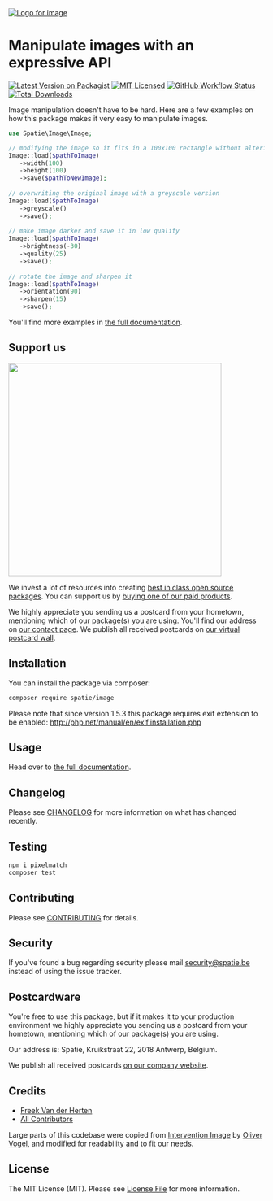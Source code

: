 <div align="left">
    <a href="https://spatie.be/open-source?utm_source=github&utm_medium=banner&utm_campaign=image">
      <picture>
        <source media="(prefers-color-scheme: dark)" srcset="https://spatie.be/packages/header/image/html/dark.webp">
        <img alt="Logo for image" src="https://spatie.be/packages/header/image/html/light.webp">
      </picture>
    </a>

<h1>Manipulate images with an expressive API</h1>

[![Latest Version on Packagist](https://img.shields.io/packagist/v/spatie/image.svg?style=flat-square)](https://packagist.org/packages/spatie/image)
[![MIT Licensed](https://img.shields.io/badge/license-MIT-brightgreen.svg?style=flat-square)](LICENSE.md)
[![GitHub Workflow Status](https://img.shields.io/github/actions/workflow/status/spatie/image/run-tests.yml?label=tests)](https://github.com/spatie/image/actions/workflows/run-tests.yml)
[![Total Downloads](https://img.shields.io/packagist/dt/spatie/image.svg?style=flat-square)](https://packagist.org/packages/spatie/image)
    
</div>

Image manipulation doesn't have to be hard. Here are a few examples on how this package makes it very easy to manipulate images.

```php
use Spatie\Image\Image;

// modifying the image so it fits in a 100x100 rectangle without altering aspect ratio
Image::load($pathToImage)
   ->width(100)
   ->height(100)
   ->save($pathToNewImage);
   
// overwriting the original image with a greyscale version   
Image::load($pathToImage)
   ->greyscale()
   ->save();
   
// make image darker and save it in low quality
Image::load($pathToImage)
   ->brightness(-30)
   ->quality(25)
   ->save();
   
// rotate the image and sharpen it
Image::load($pathToImage)
   ->orientation(90)
   ->sharpen(15)
   ->save();
```

You'll find more examples in [the full documentation](https://docs.spatie.be/image).

## Support us

[<img src="https://github-ads.s3.eu-central-1.amazonaws.com/image.jpg?t=1" width="419px" />](https://spatie.be/github-ad-click/image)

We invest a lot of resources into creating [best in class open source packages](https://spatie.be/open-source). You can support us by [buying one of our paid products](https://spatie.be/open-source/support-us).

We highly appreciate you sending us a postcard from your hometown, mentioning which of our package(s) you are using. You'll find our address on [our contact page](https://spatie.be/about-us). We publish all received postcards on [our virtual postcard wall](https://spatie.be/open-source/postcards).

## Installation

You can install the package via composer:

``` bash
composer require spatie/image
```

Please note that since version 1.5.3 this package requires exif extension to be enabled: http://php.net/manual/en/exif.installation.php

## Usage

Head over to [the full documentation](https://spatie.be/docs/image).

## Changelog

Please see [CHANGELOG](CHANGELOG.md) for more information on what has changed recently.

## Testing

``` bash
npm i pixelmatch
composer test
```

## Contributing

Please see [CONTRIBUTING](https://github.com/spatie/.github/blob/main/CONTRIBUTING.md) for details.

## Security

If you've found a bug regarding security please mail [security@spatie.be](mailto:security@spatie.be) instead of using the issue tracker.

## Postcardware

You're free to use this package, but if it makes it to your production environment we highly appreciate you sending us a postcard from your hometown, mentioning which of our package(s) you are using.

Our address is: Spatie, Kruikstraat 22, 2018 Antwerp, Belgium.

We publish all received postcards [on our company website](https://spatie.be/en/opensource/postcards).

## Credits

- [Freek Van der Herten](https://github.com/freekmurze)
- [All Contributors](../../contributors)

Large parts of this codebase were copied from [Intervention Image](https://image.intervention.io/v3) by [Oliver Vogel](https://github.com/olivervogel), and modified for readability and to fit our needs.

## License

The MIT License (MIT). Please see [License File](LICENSE.md) for more information.
